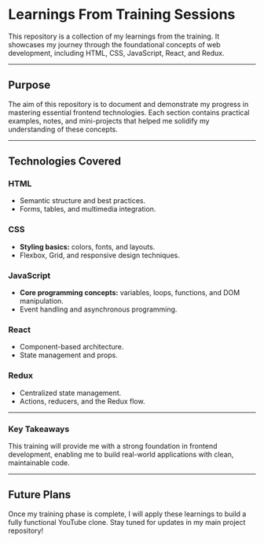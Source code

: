 # Learnings From Training Sessions 

This repository is a collection of my learnings from the training. It showcases my journey through the foundational concepts of web development, including HTML, CSS, JavaScript, React, and Redux.

---
 
## Purpose

The aim of this repository is to document and demonstrate my progress in mastering essential frontend technologies. Each section contains practical examples, notes, and mini-projects that helped me solidify my understanding of these concepts.

---

## Technologies Covered

### HTML

- Semantic structure and best practices.
- Forms, tables, and multimedia integration.
  
### CSS

- **Styling basics:** colors, fonts, and layouts.
- Flexbox, Grid, and responsive design techniques.
  
### JavaScript

- **Core programming concepts:** variables, loops, functions, and DOM manipulation.
- Event handling and asynchronous programming.

### React

- Component-based architecture.
- State management and props.
  
### Redux

- Centralized state management.
- Actions, reducers, and the Redux flow.

---

### Key Takeaways

This training will provide me with a strong foundation in frontend development, enabling me to build real-world applications with clean, maintainable code.

---

## Future Plans

Once my training phase is complete, I will apply these learnings to build a fully functional YouTube clone. Stay tuned for updates in my main project repository!
